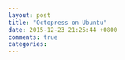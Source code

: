 ```yaml
---
layout: post
title: "Octopress on Ubuntu"
date: 2015-12-23 21:25:44 +0800
comments: true
categories: 
---
```

